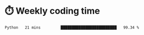 
# :stopwatch: Weekly coding time 
<!--START_SECTION:waka-->
```text
Python   21 mins         █████████████████████████   99.34 % 
```
<!--END_SECTION:waka-->


<!-- <p> <img src="https://github-readme-stats.vercel.app/api?username=cozgerest&show_icons=true&hide_border=false" />  </p> -->

